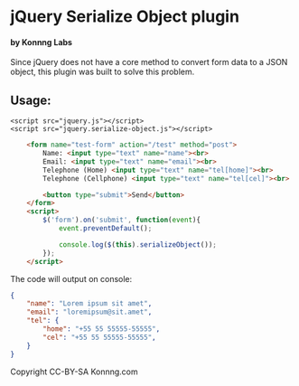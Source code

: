 # jQuery Serialize Object plugin
#### by Konnng Labs

Since jQuery does not have a core method to convert form data to a JSON object,
this plugin was built to solve this problem.

## Usage:

    <script src="jquery.js"></script>
    <script src="jquery.serialize-object.js"></script>

```HTML
    <form name="test-form" action="/test" method="post">
        Name: <input type="text" name="name"><br>
        Email: <input type="text" name="email"><br>
        Telephone (Home) <input type="text" name="tel[home]"><br>
        Telephone (Cellphone) <input type="text" name="tel[cel]"><br>

        <button type="submit">Send</button>
    </form>
    <script>
        $('form').on('submit', function(event){
            event.preventDefault();

            console.log($(this).serializeObject());
        });
    </script>
```

The code will output on console:

```JSON
{
    "name": "Lorem ipsum sit amet",
    "email": "loremipsum@sit.amet",
    "tel": {
        "home": "+55 55 55555-55555",
        "cel": "+55 55 55555-55555",
    }
}
```

Copyright CC-BY-SA Konnng.com
